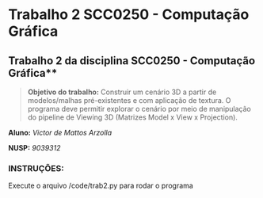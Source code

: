 
# Trabalho 2 SCC0250 - Computação Gráfica

## Trabalho 2 da disciplina SCC0250 - Computação Gráfica**

>**Objetivo do trabalho:**
Construir um cenário 3D a partir de modelos/malhas pré-existentes e com aplicação de
textura. O programa deve permitir explorar o cenário por meio de manipulação do pipeline
de Viewing 3D (Matrizes Model x View x Projection).


**Aluno:** *Victor de Mattos Arzolla*

**NUSP:** *9039312*

### **INSTRUÇÕES:**

Execute o arquivo /code/trab2.py para rodar o programa
